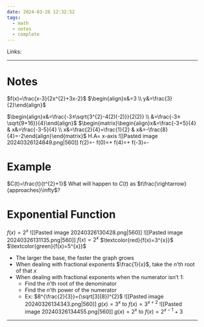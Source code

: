 ```yaml
---
date: 2024-03-26 12:32:52
tags:
  - math
  - notes
  - complete
---
```


Links: 

---
# Notes
$f(x)=\frac{x-3}{2x^{2}+3x-2}$
$\begin{align}x&=3 \\ y&=\frac{3}{2}\end{align}$

$\begin{align}x&=\frac{-3±\sqrt{3^{2}-4(2)(-2)}}{2(2)} \\ &=\frac{-3±\sqrt{9+16}}{4}\end{align}$
$\begin{matrix}\begin{align}x&=\frac{-3+5}{4} & x&=\frac{-3-5}{4}  \\ x&=\frac{2}{4}=\frac{1}{2} & x&=-\frac{8}{4}=-2\end{align}\end{matrix}$
H.A= x-axis
![[Pasted image 20240326124849.png|560]]
f(2)=-
f(0)=+
f(4)=+
f(-3)=-

# Example
$C(t)=\frac{t}{t^{2}+1}$
What will happen to $C(t)$ as $t\frac{\rightarrow}{approaches}\infty$?

# Exponential Function
$f(x)=2^{x}$
![[Pasted image 20240326130428.png|560]]
![[Pasted image 20240326131135.png|560]]
$f(x)=2^{x}$
$\textcolor{red}{f(x)=3^{x}}$
$\textcolor{green}{f(x)=5^{x}}$
- The larger the base, the faster the graph grows
- When dealing with fractional exponents $\frac{1}{x}$, take the $n$’th root of that $x$
- When dealing with fractional exponents when the numerator isn’t 1:
	- Find the $n$’th root of the denominator
	- Find the $n$’th power of the numerator
	- Ex: $8^{\frac{2}{3}}=(\sqrt[3]{8})^{2}$
![[Pasted image 20240326134343.png|560]]
$g(x)=3^{x}$ to $f(x)=3^{x+2}$
![[Pasted image 20240326134455.png|560]]
$g(x)=2^{x}$ to $f(x)=2^{x-1}+3$

---
